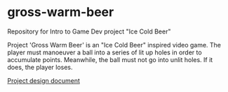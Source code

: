 # gross-warm-beer
Repository for Intro to Game Dev project "Ice Cold Beer"

Project 'Gross Warm Beer' is an "Ice Cold Beer" inspired video game. The player must manoeuver a ball into a series of lit up holes in order to accumulate points. Meanwhile, the ball must not go into unlit holes. If it does, the player loses.

[Project design document](https://github.com/fatjosephina/gross-warm-beer/blob/master/Documentation/DesignDocument.md)

